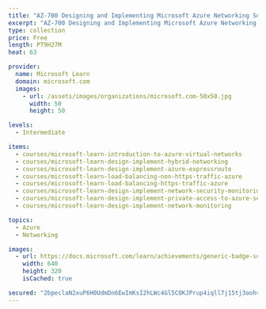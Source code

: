 ```yaml
---
title: "AZ-700 Designing and Implementing Microsoft Azure Networking Solutions"
excerpt: "AZ-700 Designing and Implementing Microsoft Azure Networking Solutions"
type: collection
price: Free
length: PT9H27M
heat: 63

provider:
  name: Microsoft Learn
  domain: microsoft.com
  images:
    - url: /assets/images/organizations/microsoft.com-50x50.jpg
      width: 50
      height: 50

levels:
  - Intermediate

items:
  - courses/microsoft-learn-introduction-to-azure-virtual-networks
  - courses/microsoft-learn-design-implement-hybrid-networking
  - courses/microsoft-learn-design-implement-azure-expressroute
  - courses/microsoft-learn-load-balancing-non-https-traffic-azure
  - courses/microsoft-learn-load-balancing-https-traffic-azure
  - courses/microsoft-learn-design-implement-network-security-monitoring
  - courses/microsoft-learn-design-implement-private-access-to-azure-services
  - courses/microsoft-learn-design-implement-network-monitoring

topics:
  - Azure
  - Networking

images:
  - url: https://docs.microsoft.com/learn/achievements/generic-badge-social.png
    width: 640
    height: 320
    isCached: true

secured: "2bpeclaN2xuP6H0UdmDn6EwImKsI2hLWc4Gl5COKJPrup4iqll7j15tj3oohv5TtA7x3+PVvtSLiYwClvObpjHI67OPAW5RhqzL3SoWYfVA/hetBq/Vryx5+jcW5+FzH2+dq5p/FhTDV9J5AbkURP3D9unJJ6PtnpkHCG9rMIHfGw9MJ1bmx4LX61VBTKtNM8madMRAV64WfVt0phTe6aHp87lb3vTDNcYh3Pm5beWEFFJ0pclCwaFLpV4OYOdCzCaH1Noge5Sl+rHUgfDWERlQZJYUjSM/Muta0py1n/n/lKYVWx+S0sC4LOwtdcXPzLpgRVMCKitkxJ69doBQChQCU57yBTRgO2mmmq7KdWvA=;PTtdoo2oSS0XfJ8dGITGGg=="
---
```


